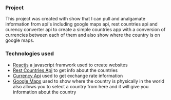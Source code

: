 ### Project

This project was created with show that I can pull and analgamate information from api's including google maps api, rest countries api and curency converter api to create a simple countries app with a conversion of currencies between each of them and also show where the country is on google maps.

### Technologies used

* [Reactjs](https://reactjs.org) a javascript framwork used to create websites
* [Rest Countries Api](https://restcountries.eu/) to get info about the countries 
* [Currency Api](https://exchangeratesapi.io/) used to get exchange rate information
* [Google Maps](https://maps.google.com) used to show where the country is physically in the world also allows you to select a country from here and it will give you information about the country


##